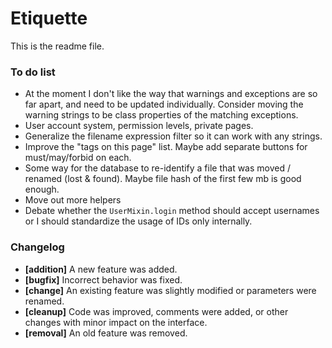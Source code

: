 Etiquette
=========

This is the readme file.

### To do list
- At the moment I don't like the way that warnings and exceptions are so far apart, and need to be updated individually. Consider moving the warning strings to be class properties of the matching exceptions.
- User account system, permission levels, private pages.
- Generalize the filename expression filter so it can work with any strings.
- Improve the "tags on this page" list. Maybe add separate buttons for must/may/forbid on each.
- Some way for the database to re-identify a file that was moved / renamed (lost & found). Maybe file hash of the first few mb is good enough.
- Move out more helpers
- Debate whether the `UserMixin.login` method should accept usernames or I should standardize the usage of IDs only internally.

### Changelog

- **[addition]** A new feature was added.
- **[bugfix]** Incorrect behavior was fixed.
- **[change]** An existing feature was slightly modified or parameters were renamed.
- **[cleanup]** Code was improved, comments were added, or other changes with minor impact on the interface.
- **[removal]** An old feature was removed.

&nbsp;
